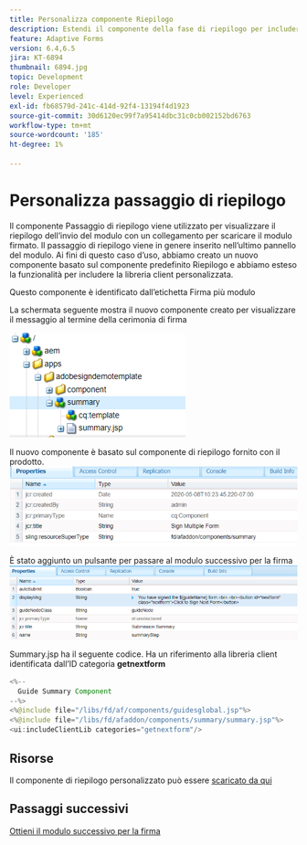 ```yaml
---
title: Personalizza componente Riepilogo
description: Estendi il componente della fase di riepilogo per includere la possibilità di passare al modulo successivo nel pacchetto.
feature: Adaptive Forms
version: 6.4,6.5
jira: KT-6894
thumbnail: 6894.jpg
topic: Development
role: Developer
level: Experienced
exl-id: fb68579d-241c-414d-92f4-13194f4d1923
source-git-commit: 30d6120ec99f7a95414dbc31c0cb002152bd6763
workflow-type: tm+mt
source-wordcount: '185'
ht-degree: 1%

---
```


# Personalizza passaggio di riepilogo

Il componente Passaggio di riepilogo viene utilizzato per visualizzare il riepilogo dell’invio del modulo con un collegamento per scaricare il modulo firmato. Il passaggio di riepilogo viene in genere inserito nell’ultimo pannello del modulo.
Ai fini di questo caso d’uso, abbiamo creato un nuovo componente basato sul componente predefinito Riepilogo e abbiamo esteso la funzionalità per includere la libreria client personalizzata.

Questo componente è identificato dall’etichetta Firma più modulo

La schermata seguente mostra il nuovo componente creato per visualizzare il messaggio al termine della cerimonia di firma

![componente di riepilogo](assets/summary.PNG)

Il nuovo componente è basato sul componente di riepilogo fornito con il prodotto.
![component-prop](assets/componentprop.PNG)

È stato aggiunto un pulsante per passare al modulo successivo per la firma
![template-code](assets/template-code.PNG)

Summary.jsp ha il seguente codice. Ha un riferimento alla libreria client identificata dall’ID categoria **getnextform**

```java
<%--
  Guide Summary Component
--%>
<%@include file="/libs/fd/af/components/guidesglobal.jsp"%>
<%@include file="/libs/fd/afaddon/components/summary/summary.jsp"%>
<ui:includeClientLib categories="getnextform"/>
```

## Risorse

Il componente di riepilogo personalizzato può essere [scaricato da qui](assets/custom-summary-step.zip)

## Passaggi successivi

[Ottieni il modulo successivo per la firma](./create-client-lib.md)